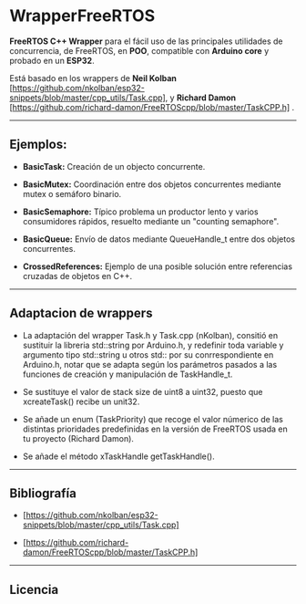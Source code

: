 # WrapperFreeRTOS

**FreeRTOS C++ Wrapper** para el fácil uso de las principales utilidades de concurrencia, de FreeRTOS, en **POO**, compatible con **Arduino core** y probado en un **ESP32**.

Está basado en los wrappers de **Neil Kolban** [https://github.com/nkolban/esp32-snippets/blob/master/cpp_utils/Task.cpp], y **Richard Damon** [https://github.com/richard-damon/FreeRTOScpp/blob/master/TaskCPP.h] .

---

## Ejemplos:

* **BasicTask:** Creación de un objecto concurrente.

* **BasicMutex:** Coordinación entre dos objetos concurrentes mediante mutex o semáforo binario.     

* **BasicSemaphore:** Típico problema un productor lento y varios consumidores rápidos, resuelto mediante un "counting semaphore".

* **BasicQueue:** Envío de datos mediante QueueHandle_t entre dos objetos concurrentes.  

* **CrossedReferences:** Ejemplo de una posible solución entre referencias cruzadas de objetos en C++.

---

## Adaptacion de wrappers

* La adaptación del wrapper Task.h y Task.cpp (nKolban), consitió en sustituir la libreria  std::string por Arduino.h, y redefinir toda variable y argumento tipo std::string u otros std:: por su conrrespondiente en Arduino.h, notar que se adapta según los parámetros pasados a las funciones de creación y manipulación de TaskHandle_t.

* Se sustituye el valor de stack size de uint8 a uint32, puesto que xcreateTask() recibe un unit32. 

* Se añade un enum (TaskPriority) que recoge el valor númerico de las distintas prioridades predefinidas en la versión de FreeRTOS usada en tu proyecto (Richard Damon).

* Se añade el método xTaskHandle getTaskHandle(). 

---

## Bibliografía

* [https://github.com/nkolban/esp32-snippets/blob/master/cpp_utils/Task.cpp]

* [https://github.com/richard-damon/FreeRTOScpp/blob/master/TaskCPP.h]


---

## Licencia
